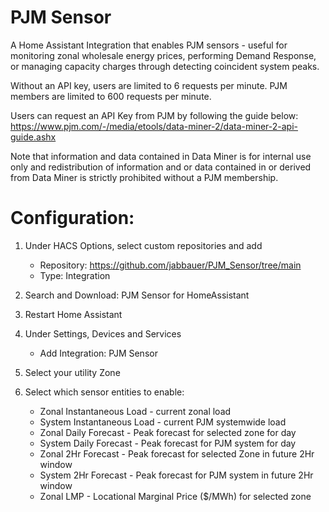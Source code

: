 # PJM Sensor
A Home Assistant Integration that enables PJM sensors - useful for monitoring zonal wholesale energy prices, performing Demand Response, or managing capacity charges through detecting coincident system peaks.

Without an API key, users are limited to 6 requests per minute. PJM members are limited to 600 requests per minute.

Users can request an API Key from PJM by following the guide below:
https://www.pjm.com/-/media/etools/data-miner-2/data-miner-2-api-guide.ashx

Note that information and data contained in Data Miner is for internal use only and redistribution of information and or data contained in or derived from Data Miner is strictly prohibited without a PJM membership.

# Configuration:
1. Under HACS Options, select custom repositories and add
   - Repository: https://github.com/jabbauer/PJM_Sensor/tree/main
   - Type: Integration

3. Search and Download: PJM Sensor for HomeAssistant
4. Restart Home Assistant
5. Under Settings, Devices and Services
   - Add Integration: PJM Sensor
6. Select your utility Zone
7. Select which sensor entities to enable:
   - Zonal Instantaneous Load - current zonal load
   - System Instantaneous Load - current PJM systemwide load
   - Zonal Daily Forecast - Peak forecast for selected zone for day
   - System Daily Forecast - Peak forecast for PJM system for day
   - Zonal 2Hr Forecast - Peak forecast for selected Zone in future 2Hr window
   - System 2Hr Forecast - Peak forecast for PJM system in future 2Hr window
   - Zonal LMP - Locational Marginal Price ($/MWh) for selected zone
